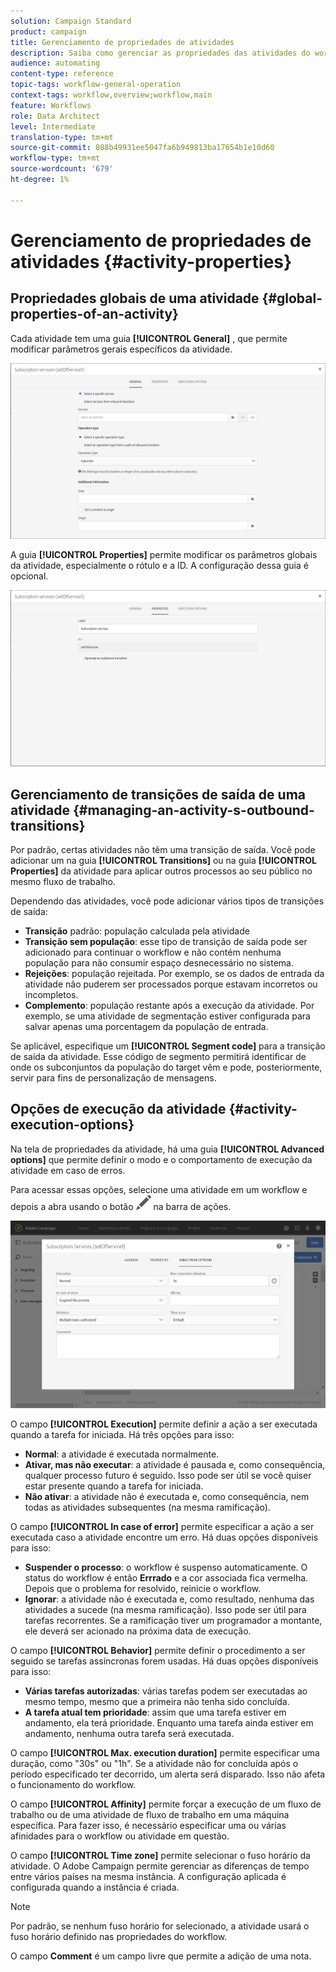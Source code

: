 ```yaml
---
solution: Campaign Standard
product: campaign
title: Gerenciamento de propriedades de atividades
description: Saiba como gerenciar as propriedades das atividades do workflow.
audience: automating
content-type: reference
topic-tags: workflow-general-operation
context-tags: workflow,overview;workflow,main
feature: Workflows
role: Data Architect
level: Intermediate
translation-type: tm+mt
source-git-commit: 088b49931ee5047fa6b949813ba17654b1e10d60
workflow-type: tm+mt
source-wordcount: '679'
ht-degree: 1%

---
```



# Gerenciamento de propriedades de atividades {#activity-properties}

## Propriedades globais de uma atividade {#global-properties-of-an-activity}

Cada atividade tem uma guia **[!UICONTROL General]** , que permite modificar parâmetros gerais específicos da atividade.

![](assets/activity-properties.png)

A guia **[!UICONTROL Properties]** permite modificar os parâmetros globais da atividade, especialmente o rótulo e a ID. A configuração dessa guia é opcional.

![](assets/activity-properties2.png)

## Gerenciamento de transições de saída de uma atividade {#managing-an-activity-s-outbound-transitions}

Por padrão, certas atividades não têm uma transição de saída. Você pode adicionar um na guia **[!UICONTROL Transitions]** ou na guia **[!UICONTROL Properties]** da atividade para aplicar outros processos ao seu público no mesmo fluxo de trabalho.

Dependendo das atividades, você pode adicionar vários tipos de transições de saída:

* **Transição** padrão: população calculada pela atividade
* **Transição sem população**: esse tipo de transição de saída pode ser adicionado para continuar o workflow e não contém nenhuma população para não consumir espaço desnecessário no sistema.
* **Rejeições**: população rejeitada. Por exemplo, se os dados de entrada da atividade não puderem ser processados porque estavam incorretos ou incompletos.
* **Complemento**: população restante após a execução da atividade. Por exemplo, se uma atividade de segmentação estiver configurada para salvar apenas uma porcentagem da população de entrada.

Se aplicável, especifique um **[!UICONTROL Segment code]** para a transição de saída da atividade. Esse código de segmento permitirá identificar de onde os subconjuntos da população do target vêm e pode, posteriormente, servir para fins de personalização de mensagens.

## Opções de execução da atividade {#activity-execution-options}

Na tela de propriedades da atividade, há uma guia **[!UICONTROL Advanced options]** que permite definir o modo e o comportamento de execução da atividade em caso de erros.

Para acessar essas opções, selecione uma atividade em um workflow e depois a abra usando o botão ![](assets/edit_darkgrey-24px.png) na barra de ações.

![](assets/wkf_advanced_parameters.png)

O campo **[!UICONTROL Execution]** permite definir a ação a ser executada quando a tarefa for iniciada. Há três opções para isso:

* **Normal**: a atividade é executada normalmente.
* **Ativar, mas não executar**: a atividade é pausada e, como consequência, qualquer processo futuro é seguido. Isso pode ser útil se você quiser estar presente quando a tarefa for iniciada.
* **Não ativar**: a atividade não é executada e, como consequência, nem todas as atividades subsequentes (na mesma ramificação).

O campo **[!UICONTROL In case of error]** permite especificar a ação a ser executada caso a atividade encontre um erro. Há duas opções disponíveis para isso:

* **Suspender o processo**: o workflow é suspenso automaticamente. O status do workflow é então **Errrado** e a cor associada fica vermelha. Depois que o problema for resolvido, reinicie o workflow.
* **Ignorar**: a atividade não é executada e, como resultado, nenhuma das atividades a sucede (na mesma ramificação). Isso pode ser útil para tarefas recorrentes. Se a ramificação tiver um programador a montante, ele deverá ser acionado na próxima data de execução.

O campo **[!UICONTROL Behavior]** permite definir o procedimento a ser seguido se tarefas assíncronas forem usadas. Há duas opções disponíveis para isso:

* **Várias tarefas autorizadas**: várias tarefas podem ser executadas ao mesmo tempo, mesmo que a primeira não tenha sido concluída.
* **A tarefa atual tem prioridade**: assim que uma tarefa estiver em andamento, ela terá prioridade. Enquanto uma tarefa ainda estiver em andamento, nenhuma outra tarefa será executada.

O campo **[!UICONTROL Max. execution duration]** permite especificar uma duração, como &quot;30s&quot; ou &quot;1h&quot;. Se a atividade não for concluída após o período especificado ter decorrido, um alerta será disparado. Isso não afeta o funcionamento do workflow.

O campo **[!UICONTROL Affinity]** permite forçar a execução de um fluxo de trabalho ou de uma atividade de fluxo de trabalho em uma máquina específica. Para fazer isso, é necessário especificar uma ou várias afinidades para o workflow ou atividade em questão.

O campo **[!UICONTROL Time zone]** permite selecionar o fuso horário da atividade. O Adobe Campaign permite gerenciar as diferenças de tempo entre vários países na mesma instância. A configuração aplicada é configurada quando a instância é criada.

>[!NOTE]
>
>Por padrão, se nenhum fuso horário for selecionado, a atividade usará o fuso horário definido nas propriedades do workflow.

O campo **Comment** é um campo livre que permite a adição de uma nota.
